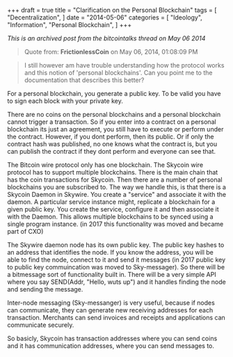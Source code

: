 +++
draft = true
title = "Clarification on the Personal Blockchain"
tags = [
    "Decentralization",
]
date = "2014-05-06"
categories = [
    "Ideology",
    "Information",
    "Personal Blockchain",
]
+++

*This is an archived post from the bitcointalks thread on May 06 2014*

>Quote from: **FrictionlessCoin** on May 06, 2014, 01:08:09 PM

>I still however am have trouble understanding how the protocol works and this
notion of 'personal blockchains'.  Can you point me to the documentation that
describes this better?

For a personal blockchain, you generate a public key. To be valid you have to
sign each block with your private key.

There are no coins on the personal blockchains and a personal blockchain
cannot trigger a transaction. So if you enter into a contract on a personal
blockchain its just an agreement, you still have to execute or perform under
the contract. However, if you dont perform, then its public. Or if only the
contract hash was published, no one knows what the contract is, but you can
publish the contract if they dont perform and everyone can see that.

The Bitcoin wire protocol only has one blockchain. The Skycoin wire protocol
has to support multiple blockchains. There is the main chain that has the coin
transactions for Skycoin. Then there are a number of personal blockchains you
are subscribed to. The way we handle this, is that there is a Skycoin Daemon
in Skywire. You create a "service" and associate it with the daemon. A
particular service instance might, replicate a blockchain for a given public
key. You create the service, configure it and then associate it with the
Daemon. This allows multiple blockchains to be synced using a single program
instance. (in 2017 this functionality was moved and became part of CXO)

The Skywire daemon node has its own public key. The public key hashes to an
address that identifies the node. If you know the address, you will be able to
find the node, connect to it and send it messages (in 2017 public key to public key commuincation was moved to
Sky-messager). So there will be a
bitmessage sort of functionality built in.  There will be a very simple API
where you say SEND(Addr, "Hello, wuts up") and it handles finding the node and
sending the message.

Inter-node messaging (Sky-messanger) is very useful, because if nodes can communicate, they
can generate new receiving addresses for each transaction. Merchants can send
invoices and receipts and applications can communicate securely.

So basicly, Skycoin has transaction addresses where you can send coins and it
has communication addresses, where you can send messages to.
